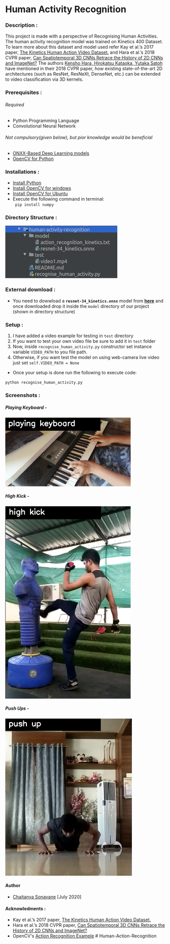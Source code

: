 # Human Activity Recognition
### Description :
This project is made with a perspective of Recognising Human Activities. The human activity recognition model was trained on Kinetics 400 Dataset.
To learn more about this dataset and model used refer Kay et al.’s 2017 paper, [The Kinetics Human Action Video Dataset.](https://arxiv.org/abs/1705.06950) and Hara et al.’s 2018 CVPR paper, [Can Spatiotemporal 3D CNNs Retrace the History of 2D CNNs and ImageNet?](https://arxiv.org/abs/1711.09577)
The authors [Kensho Hara, Hirokatsu Kataoka, Yutaka Satoh](https://arxiv.org/abs/1711.09577) have mentioned in their 2018 CVPR paper, how existing state-of-the-art 2D architectures (such as ResNet, ResNeXt, DenseNet, etc.) can be extended to video classification via 3D kernels.

### Prerequisites :
  ###### Required 
  - Python Programming Language 
  - Convolutional Neural Network 

  ###### Not compulsory(given below), but pior knowledge would be beneficial 
  - [ONXX-Based Deep Learning models](https://github.com/onnx/models) 
  - [OpenCV for Python](https://opencv.org/)

### Installations :
 - [Install Python](https://www.python.org/downloads/)<br/>
 - [Install OpenCV for windows](https://docs.opencv.org/master/d5/de5/tutorial_py_setup_in_windows.html) <br/>
 - [Install OpenCV for Ubuntu](https://docs.opencv.org/master/d2/de6/tutorial_py_setup_in_ubuntu.html) <br/>
- Execute the following command in terminal: <br/>
` pip install numpy` <br/>

### Directory Structure :
![](https://github.com/techycs18/human-activity-recognition/blob/master/Direcory%20Stucture.png)

### External download :
- You need to dowwload a **`resnet-34_kinetics.onnx`** model from [**here**](https://www.dropbox.com/s/065l4vr8bptzohb/resnet-34_kinetics.onnx?dl=1) and once downloaded drop it inside the `model` directory of our project (shown in directory structure)

### Setup :
1. I have added a video example for testing in `test` directory
2. If you want to test your own video file be sure to add it in `test` folder 
3. Now, inside `recognise_human_activity.py` constructor set instance variable `VIDEO_PATH` to you file path. 
4. Otherwise, if you want test the model on using web-camera live video just set `self.VIDEO_PATH = None`  
- Once your setup is done run the following to execute code:
```
python recognise_human_activity.py
```
### Screenshots :
##### Playing Keyboard -
![-](https://github.com/techycs18/human-activity-recognition/blob/master/screenshots/playing_keyboard.png)
##### High Kick -
![-](https://github.com/techycs18/human-activity-recognition/blob/master/screenshots/high_kick.png)
##### Push Ups -
![-](https://github.com/techycs18/human-activity-recognition/blob/master/screenshots/pushups.png)
#### Author 
- [Chaitanya Sonavane](https://www.linkedin.com/in/chaitanya-sonavane-3766521a0/) [July 2020] 

#### Acknowledments :
- Kay et al.’s 2017 paper, [The Kinetics Human Action Video Dataset.](https://arxiv.org/abs/1705.06950)
- Hara et al.’s 2018 CVPR paper, [Can Spatiotemporal 3D CNNs Retrace the History of 2D CNNs and ImageNet?](https://arxiv.org/abs/1711.09577)
- OpenCV's [Action Recognition Example](https://github.com/opencv/opencv/blob/master/samples/dnn/action_recognition.py) 
#   H u m a n - A c t i o n - R e c o g n i t i o n 
 
 